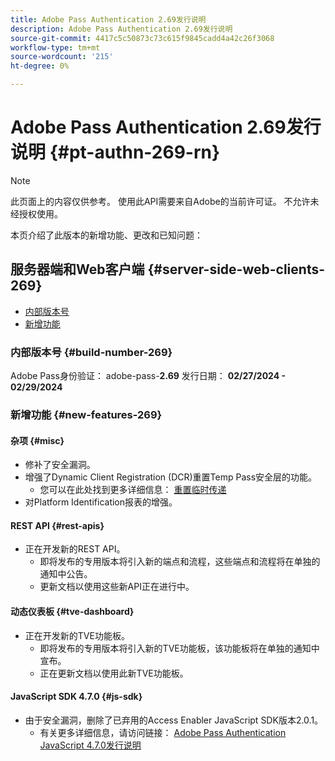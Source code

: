 ```yaml
---
title: Adobe Pass Authentication 2.69发行说明
description: Adobe Pass Authentication 2.69发行说明
source-git-commit: 4417c5c50873c73c615f9845cadd4a42c26f3068
workflow-type: tm+mt
source-wordcount: '215'
ht-degree: 0%

---
```


# Adobe Pass Authentication 2.69发行说明 {#pt-authn-269-rn}

>[!NOTE]
>
>此页面上的内容仅供参考。 使用此API需要来自Adobe的当前许可证。 不允许未经授权使用。

本页介绍了此版本的新增功能、更改和已知问题：

## 服务器端和Web客户端 {#server-side-web-clients-269}

* [内部版本号](#build-number-269)
* [新增功能](#new-features-269)

### 内部版本号 {#build-number-269}

Adobe Pass身份验证： adobe-pass-**2.69**
发行日期： **02/27/2024 - 02/29/2024**

### 新增功能 {#new-features-269}

#### 杂项 {#misc}

* 修补了安全漏洞。
* 增强了Dynamic Client Registration (DCR)重置Temp Pass安全层的功能。
   * 您可以在此处找到更多详细信息： [重置临时传递](reset-temp-pass.md)
* 对Platform Identification报表的增强。

#### REST API {#rest-apis}

* 正在开发新的REST API。
   * 即将发布的专用版本将引入新的端点和流程，这些端点和流程将在单独的通知中公告。
   * 更新文档以使用这些新API正在进行中。

#### 动态仪表板 {#tve-dashboard}

* 正在开发新的TVE功能板。
   * 即将发布的专用版本将引入新的TVE功能板，该功能板将在单独的通知中宣布。
   * 正在更新文档以使用此新TVE功能板。

#### JavaScript SDK 4.7.0 {#js-sdk}

* 由于安全漏洞，删除了已弃用的Access Enabler JavaScript SDK版本2.0.1。
   * 有关更多详细信息，请访问链接： [Adobe Pass Authentication JavaScript 4.7.0发行说明](authn-rn-javascript-470.md)
